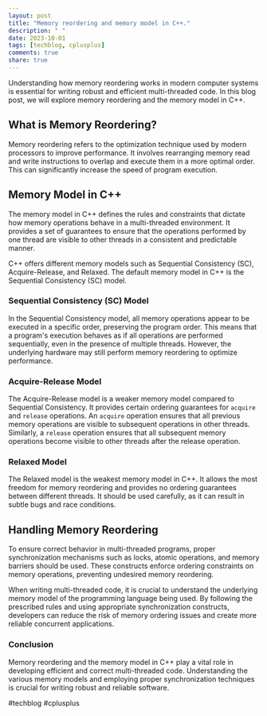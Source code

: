 ```yaml
---
layout: post
title: "Memory reordering and memory model in C++."
description: " "
date: 2023-10-01
tags: [techblog, cplusplus]
comments: true
share: true
---
```


Understanding how memory reordering works in modern computer systems is essential for writing robust and efficient multi-threaded code. In this blog post, we will explore memory reordering and the memory model in C++.

## What is Memory Reordering?

Memory reordering refers to the optimization technique used by modern processors to improve performance. It involves rearranging memory read and write instructions to overlap and execute them in a more optimal order. This can significantly increase the speed of program execution.

## Memory Model in C++

The memory model in C++ defines the rules and constraints that dictate how memory operations behave in a multi-threaded environment. It provides a set of guarantees to ensure that the operations performed by one thread are visible to other threads in a consistent and predictable manner.

C++ offers different memory models such as Sequential Consistency (SC), Acquire-Release, and Relaxed. The default memory model in C++ is the Sequential Consistency (SC) model.

### Sequential Consistency (SC) Model

In the Sequential Consistency model, all memory operations appear to be executed in a specific order, preserving the program order. This means that a program's execution behaves as if all operations are performed sequentially, even in the presence of multiple threads. However, the underlying hardware may still perform memory reordering to optimize performance.

### Acquire-Release Model

The Acquire-Release model is a weaker memory model compared to Sequential Consistency. It provides certain ordering guarantees for `acquire` and `release` operations. An `acquire` operation ensures that all previous memory operations are visible to subsequent operations in other threads. Similarly, a `release` operation ensures that all subsequent memory operations become visible to other threads after the release operation.

### Relaxed Model

The Relaxed model is the weakest memory model in C++. It allows the most freedom for memory reordering and provides no ordering guarantees between different threads. It should be used carefully, as it can result in subtle bugs and race conditions.

## Handling Memory Reordering

To ensure correct behavior in multi-threaded programs, proper synchronization mechanisms such as locks, atomic operations, and memory barriers should be used. These constructs enforce ordering constraints on memory operations, preventing undesired memory reordering.

When writing multi-threaded code, it is crucial to understand the underlying memory model of the programming language being used. By following the prescribed rules and using appropriate synchronization constructs, developers can reduce the risk of memory ordering issues and create more reliable concurrent applications.

### Conclusion

Memory reordering and the memory model in C++ play a vital role in developing efficient and correct multi-threaded code. Understanding the various memory models and employing proper synchronization techniques is crucial for writing robust and reliable software.

#techblog #cplusplus